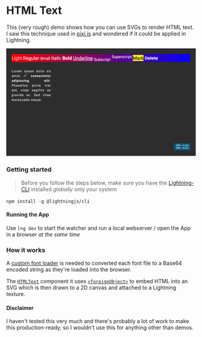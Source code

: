 # HTML Text

This (very rough) demo shows how you can use SVGs to render HTML text. I saw this technique used in [pixi.js](https://github.com/pixijs/html-text) and wondered if it could be applied in Lightning.

<img alt="html text" src="./.github/resources/demo.png">

### Getting started

> Before you follow the steps below, make sure you have the
> [Lightning-CLI](https://rdkcentral.github.io/Lightning-CLI/#/) installed _globally_ only your system

`npm install -g @lightningjs/cli`

#### Running the App

Use `lng dev` to start the watcher and run a local webserver / open the App in a browser _at the same time_

### How it works

A [custom font loader](https://github.com/lewispeel/lightning-html-text/blob/main/src/index.js#L18) is needed to converted each font file to a Base64 encoded string as they're loaded into the browser.

The [`HTMLText`](https://github.com/lewispeel/lightning-html-text/blob/main/src/HTMLText.js) component it uses [`<foreignObject>`](https://developer.mozilla.org/en-US/docs/Web/SVG/Element/foreignObject) to embed HTML into an SVG which is then drawn to a 2D canvas and attached to a Lightning texture.

#### Disclaimer

I haven't tested this very much and there's probably a lot of work to make this production-ready, so I wouldn't use this for anything other than demos.
